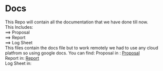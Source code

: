 # Docs
This Repo will contain all the documentation that we have done till now.  
This Includes:  
==> Proposal  
==> Report  
==> Log Sheet  
This files contain the docs file but to work remotely we had to use any cloud platfrom so using google docs.
You can find:
Proposal in : [Proposal](https://docs.google.com/document/d/1JEyzxOrzDzY4DLufG_-x5xUUsPbQIhZfDMDt2_x2jPQ/edit)  
Report in: [Report](https://docs.google.com/document/d/1fhvvlzgY63FPPB6HcxWFUSBi_j7gejGEk6KC19XqdWE/edit?usp=sharing)  
Log Sheet in:  
